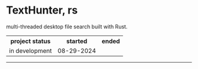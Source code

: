 # TextHunter, rs
multi-threaded desktop file search built with Rust.

<table>
	<tr>
		<th>project status</th>
		<th>started</th>
		<th>ended</th>
	</tr>
	<tr>
		<td>in development</td>
		<td>08-29-2024</td>
		<td></td>
	</tr>
</table>

---
